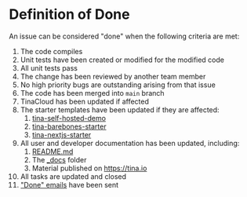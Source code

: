 # Definition of Done

An issue can be considered "done" when the following criteria are met:

1. The code compiles
2. Unit tests have been created or modified for the modified code
3. All unit tests pass
4. The change has been reviewed by another team member
5. No high priority bugs are outstanding arising from that issue
6. The code has been merged into `main` branch
7. TinaCloud has been updated if affected
8. The starter templates have been updated if they are affected:
   1. [tina-self-hosted-demo](https://github.com/tinacms/tina-self-hosted-demo)
   2. [tina-barebones-starter](https://github.com/tinacms/tina-barebones-starter)
   3. [tina-nextjs-starter](https://github.com/tinacms/tina-nextjs-starter)
9. All user and developer documentation has been updated, including:
   1. [README.md](/README.md)
   2. The [\_docs](/_docs) folder
   3. Material published on https://tina.io
10. All tasks are updated and closed
11. ["Done" emails](https://www.ssw.com.au/rules/reply-done-and-delete-the-email/) have been sent
